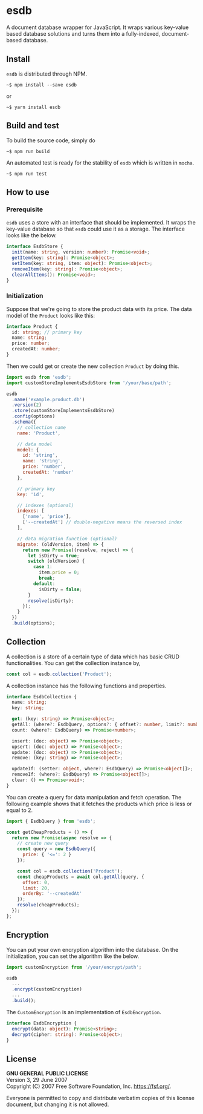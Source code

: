 # esdb

A document database wrapper for JavaScript. It wraps various key-value based database solutions and turns them into a fully-indexed, document-based database.

## Install

`esdb` is distributed through NPM.

```
~$ npm install --save esdb
```

or

```
~$ yarn install esdb
```

## Build and test

To build the source code, simply do

```
~$ npm run build
```

An automated test is ready for the stability of `esdb` which is written in `mocha`.

```
~$ npm run test
```

## How to use

### Prerequisite

`esdb` uses a store with an interface that should be implemented. It wraps the key-value database so that `esdb` could use it as a storage. The interface looks like the below.

```ts
interface EsdbStore {
  init(name: string, version: number): Promise<void>;
  getItem(key: string): Promise<object>;
  setItem(key: string, item: object): Promise<object>;
  removeItem(key: string): Promise<object>;
  clearAllItems(): Promise<void>;
}
```

### Initialization

Suppose that we're going to store the product data with its price. The data model of the `Product` looks like this:

```ts
interface Product {
  id: string; // primary key
  name: string;
  price: number;
  createdAt: number;
}
```

Then we could get or create the new collection `Product` by doing this.

```js
import esdb from 'esdb';
import customStoreImplementsEsdbStore from '/your/base/path';

esdb
  .name('example.product.db')
  .version(2)
  .store(customStoreImplementsEsdbStore)
  .config(options)
  .schema({
    // collection name
    name: 'Product',

    // data model
    model: {
      id: 'string',
      name: 'string',
      price: 'number',
      createdAt: 'number'
    },

    // primary key
    key: 'id',

    // indexes (optional)
    indexes: [
      ['name', 'price'],
      ['--createdAt'] // double-negative means the reversed index
    ],

    // data migration function (optional)
    migrate: (oldVersion, item) => {
      return new Promise((resolve, reject) => {
        let isDirty = true;
        switch (oldVersion) {
          case 1:
            item.price = 0;
            break;
          default:
            isDirty = false;
        }
        resolve(isDirty);
      });
    }
  })
  .build(options);
```

## Collection

A collection is a store of a certain type of data which has basic CRUD functionalities. You can get the collection instance by,

```js
const col = esdb.collection('Product');
```

A collection instance has the following functions and properties.

```ts
interface EsdbCollection {
  name: string;
  key: string;

  get: (key: string) => Promise<object>;
  getAll: (where?: EsdbQuery, options?: { offset?: number, limit?: number }) => Promise<object[]>;
  count: (where?: EsdbQuery) => Promise<number>;

  insert: (doc: object) => Promise<object>;
  upsert: (doc: object) => Promise<object>;
  update: (doc: object) => Promise<object>;
  remove: (key: string) => Promise<object>;

  updateIf: (setter: object, where?: EsdbQuery) => Promise<object[]>;
  removeIf: (where?: EsdbQuery) => Promise<object[]>;
  clear: () => Promise<void>;
}
```

You can create a query for data manipulation and fetch operation. The following example shows that it fetches the products which price is less or equal to 2.

```js
import { EsdbQuery } from 'esdb';

const getCheapProducts = () => {
  return new Promise(async resolve => {
    // create new query
    const query = new EsdbQuery({
      price: { '<=': 2 }
    });

    const col = esdb.collection('Product');
    const cheapProducts = await col.getAll(query, {
      offset: 0,
      limit: 20,
      orderBy: '--createdAt'
    });
    resolve(cheapProducts);
  });
};
```

## Encryption

You can put your own encryption algorithm into the database. On the initialization, you can set the algorithm like the below.

```js
import customEncryption from '/your/encrypt/path';

esdb
  ...
  .encrypt(customEncryption)
  ...
  .build();
```

The `CustomEncryption` is an implementation of `EsdbEncryption`.

```ts
interface EsdbEncryption {
  encrypt(data: object): Promise<string>;
  decrypt(cipher: string): Promise<object>;
}
```

## License

**GNU GENERAL PUBLIC LICENSE**  
Version 3, 29 June 2007  
Copyright (C) 2007 Free Software Foundation, Inc. <https://fsf.org/>.

Everyone is permitted to copy and distribute verbatim copies of this license document, but changing it is not allowed.